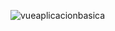 

![vueaplicacionbasica](https://user-images.githubusercontent.com/27843359/93235786-65798e00-f754-11ea-8b9d-7207a3213a56.jpg)
